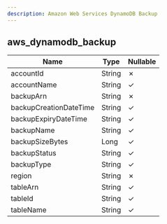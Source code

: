 ```yaml
---
description: Amazon Web Services DynamoDB Backup
---
```

aws_dynamodb_backup
-------------------

| **Name**               | **Type** | **Nullable** |
| ---------------------- | -------- | ------------ |
| accountId              | String   | &cross;      |
| accountName            | String   | &check;      |
| backupArn              | String   | &cross;      |
| backupCreationDateTime | String   | &check;      |
| backupExpiryDateTime   | String   | &check;      |
| backupName             | String   | &check;      |
| backupSizeBytes        | Long     | &check;      |
| backupStatus           | String   | &check;      |
| backupType             | String   | &check;      |
| region                 | String   | &cross;      |
| tableArn               | String   | &check;      |
| tableId                | String   | &check;      |
| tableName              | String   | &check;      |
